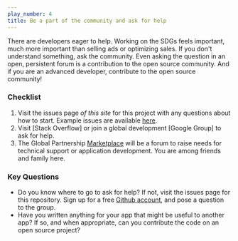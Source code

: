 ```yaml
---
play_number: 4
title: Be a part of the community and ask for help
---
```


There are developers eager to help.  Working on the SDGs feels important, much more important than selling ads or optimizing sales.  If you don't understand something, ask the community.  Even asking the question in an open, persistent forum is a contribution to the open source community.  And if you are an advanced developer, contribute to the open source community! 

### Checklist
1. Visit the issues page *of this site* for this project with any questions about how to start.  Example issues are available [here]().  
2. Visit [Stack Overflow] or join a global development [Google Group] to ask for help.  
3.  The Global Partnership [Marketplace]() will be a forum to raise needs for technical support or application development.  You are among friends and family here.


### Key Questions
- Do you know where to go to ask for help?  If not, visit the issues page for this repository.  Sign up for a free [Github account](), and pose a question to the group.
- Have you written anything for your app that might be useful to another app?  If so, and when appropriate, can you contribute the code on an open source project?
